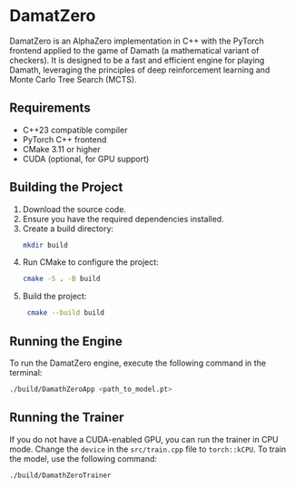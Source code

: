 # DamatZero

DamatZero is an AlphaZero implementation in C++ with the PyTorch frontend applied to the game of Damath (a mathematical variant of checkers). It is designed to be a fast and efficient engine for playing Damath, leveraging the principles of deep reinforcement learning and Monte Carlo Tree Search (MCTS).

## Requirements

- C++23 compatible compiler
- PyTorch C++ frontend
- CMake 3.11 or higher
- CUDA (optional, for GPU support)

## Building the Project

1. Download the source code.
2. Ensure you have the required dependencies installed.
3. Create a build directory:
   ```bash
   mkdir build
   ```
4. Run CMake to configure the project:
   ```bash
   cmake -S . -B build
   ```
5. Build the project:
   ```bash
    cmake --build build
   ```

## Running the Engine

To run the DamatZero engine, execute the following command in the terminal:

```bash
./build/DamathZeroApp <path_to_model.pt>
```

## Running the Trainer

If you do not have a CUDA-enabled GPU, you can run the trainer in CPU mode. Change the `device` in the `src/train.cpp` file to `torch::kCPU`. To train the model, use the following command:

```bash
./build/DamathZeroTrainer
```